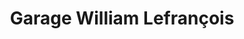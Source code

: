 ---
title: "Garage William Lefrançois"
url: /menesqueville/garage-william-lefrancois/
shop: Autowerkstatt
---